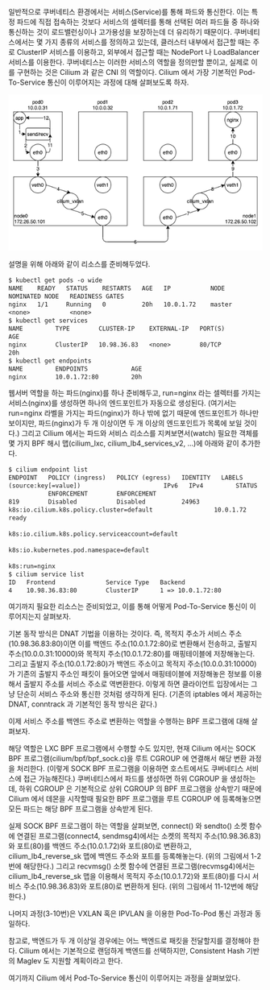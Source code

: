 일반적으로 쿠버네티스 환경에서는 서비스(Service)를 통해 파드와 통신한다. 이는 특정 파드에 직접 접속하는 것보다 서비스의 셀렉터를 통해 선택된 여러 파드들 중 하나와 통신하는 것이 로드밸런싱이나 고가용성을 보장하는데 더 유리하기 때문이다. 쿠버네티스에서는 몇 가지 종류의 서비스를 정의하고 있는데, 클러스터 내부에서 접근할 때는 주로 ClusterIP 서비스를 이용하고, 외부에서 접근할 때는 NodePort 나 LoadBalancer 서비스를 이용한다. 쿠버네티스는 이러한 서비스의 역할을 정의만할 뿐이고, 실제로 이를 구현하는 것은 Cilium 과 같은 CNI 의 역할이다. Cilium 에서 가장 기본적인 Pod-To-Service 통신이 이루어지는 과정에 대해 살펴보도록 하자.

![cilium.service](./cilium-service.png)

설명을 위해 아래와 같이 리소스를 준비해두었다.

```
$ kubectl get pods -o wide
NAME    READY   STATUS    RESTARTS   AGE   IP           NODE     NOMINATED NODE   READINESS GATES
nginx   1/1     Running   0          20h   10.0.1.72    master   <none>           <none>
$ kubectl get services
NAME         TYPE        CLUSTER-IP    EXTERNAL-IP   PORT(S)        AGE
nginx        ClusterIP   10.98.36.83   <none>        80/TCP         20h
$ kubectl get endpoints
NAME         ENDPOINTS            AGE
nginx        10.0.1.72:80         20h
```

웹서버 역할을 하는 파드(nginx)를 하나 준비해두고, run=nginx 라는 셀렉터를 가지는 서비스(nginx)를 생성하면 하나의 엔드포인트가 자동으로 생성된다. (여기서는 run=nginx 라벨을 가지는 파드(nginx)가 하나 밖에 없기 때문에 엔드포인트가 하나만 보이지만, 파드(nginx)가 두 개 이상이면 두 개 이상의 엔드포인트가 목록에 보일 것이다.) 그리고 Cilium 에서는 파드와 서비스 리소스를 지켜보면서(watch) 필요한 객체를 몇 가지 BPF 해시 맵(cilium_lxc, cilium_lb4_services_v2, ...)에 아래와 같이 추가한다.

```
$ cilium endpoint list
ENDPOINT   POLICY (ingress)   POLICY (egress)   IDENTITY   LABELS (source:key[=value])                       IPv6   IPv4         STATUS
           ENFORCEMENT        ENFORCEMENT
819        Disabled           Disabled          24963      k8s:io.cilium.k8s.policy.cluster=default                 10.0.1.72    ready
                                                           k8s:io.cilium.k8s.policy.serviceaccount=default
                                                           k8s:io.kubernetes.pod.namespace=default
                                                           k8s:run=nginx
$ cilium service list
ID   Frontend              Service Type   Backend
4    10.98.36.83:80        ClusterIP      1 => 10.0.1.72:80
```

여기까지 필요한 리소스는 준비되었고, 이를 통해 어떻게 Pod-To-Service 통신이 이루어지는지 살펴보자.

기본 동작 방식은 DNAT 기법을 이용하는 것이다. 즉, 목적지 주소가 서비스 주소(10.98.36.83:80)이면 이를 백엔드 주소(10.0.1.72:80)로 변환해서 전송하고, 출발지 주소(10.0.0.31:10000)와 목적지 주소(10.0.1.72:80)를 매핑테이블에 저장해놓는다. 그리고 출발지 주소(10.0.1.72:80)가 백엔드 주소이고 목적지 주소(10.0.0.31:10000)가 기존의 출발지 주소인 패킷이 들어오면 앞에서 매핑테이블에 저장해놓은 정보를 이용해서 출발지 주소를 서비스 주소로 역변환한다. 이렇게 하면 클라이언트 입장에서는 그냥 단순히 서비스 주소와 통신한 것처럼 생각하게 된다. (기존의 iptables 에서 제공하는 DNAT, conntrack 과 기본적인 동작 방식은 같다.)

이제 서비스 주소를 백엔드 주소로 변환하는 역할을 수행하는 BPF 프로그램에 대해 살펴보자.

해당 역할은 LXC BPF 프로그램에서 수행할 수도 있지만, 현재 Cilium 에서는 SOCK BPF 프로그램(cilium/bpf/bpf_sock.c)을 루트 CGROUP 에 연결해서 해당 변환 과정을 처리한다. (이렇게 SOCK BPF 프로그램을 이용하면 호스트에서도 쿠버네티스 서비스에 접근 가능해진다.) 쿠버네티스에서 파드를 생성하면 하위 CGROUP 을 생성하는데, 하위 CGROUP 은 기본적으로 상위 CGROUP 의 BPF 프로그램을 상속받기 때문에 Cilium 에서 데몬을 시작할때 필요한 BPF 프로그램을 루트 CGROUP 에 등록해놓으면 모든 파드는 해당 BPF 프로그램을 상속받게 된다.

실제 SOCK BPF 프로그램이 하는 역할을 살펴보면, connect() 와 sendto() 소켓 함수에 연결된 프로그램(connect4, sendmsg4)에서는 소켓의 목적지 주소(10.98.36.83)와 포트(80)를 백엔드 주소(10.0.1.72)와 포트(80)로 변환하고, cilium_lb4_reverse_sk 맵에 백엔드 주소와 포트를 등록해놓는다. (위의 그림에서 1-2번에 해당한다.) 그리고 recvmsg() 소켓 함수에 연결된 프로그램(recvmsg4)에서는 cilium_lb4_reverse_sk 맵을 이용해서 목적지 주소(10.0.1.72)와 포트(80)를 다시 서비스 주소(10.98.36.83)와 포트(80)로 변환하게 된다. (위의 그림에서 11-12번에 해당한다.)

나머지 과정(3-10번)은 VXLAN 혹은 IPVLAN 을 이용한 Pod-To-Pod 통신 과정과 동일하다.

참고로, 백엔드가 두 개 이상일 경우에는 어느 백엔드로 패킷을 전달할지를 결정해야 한다. Cilium 에서는 기본적으로 랜덤하게 백엔드를 선택하지만, Consistent Hash 기반의 Maglev 도 지원할 계획이라고 한다.

여기까지 Cilium 에서 Pod-To-Service 통신이 이루어지는 과정을 살펴보았다.
